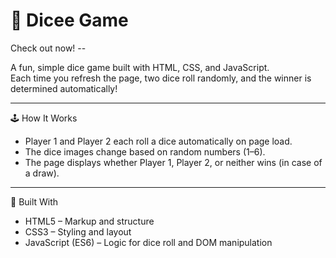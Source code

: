 # 🎲 Dicee Game
Check out now! -- 

A fun, simple dice game built with HTML, CSS, and JavaScript.  
Each time you refresh the page, two dice roll randomly, and the winner is determined automatically!

---

🕹️ How It Works
- Player 1 and Player 2 each roll a dice automatically on page load.
- The dice images change based on random numbers (1–6).
- The page displays whether Player 1, Player 2, or neither wins (in case of a draw).

---

🧱 Built With
- HTML5 – Markup and structure  
- CSS3 – Styling and layout  
- JavaScript (ES6) – Logic for dice roll and DOM manipulation  


